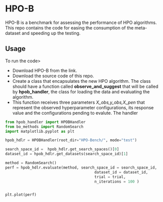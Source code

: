 # HPO-B
HPO-B is a benchmark for assessing the performance of HPO algorithms. This repo contains the code for easing the consumption of the meta-dataset and speeding up the testing. 

## Usage

To run the code>
* Download HPO-B from the link.
* Download the source code of this repo.
* Create a class that encapsulates the new HPO algorithm. The class should have a function called **observe_and_suggest** that will be called by **hpob_handler**, the class for loading the data and evaluating the algorithm.
* This function receives three parameters *X_obs,y_obs,X_pen* that represent the observed hyperparameter configurations, its response value and the configurations pending to evalute. The handler
```python
from hpob_handler import HPOBHandler
from bo_methods import RandomSearch
import matplotlib.pyplot as plt

hpob_hdlr = HPOBHandler(root_dir="HPO-Bench/", mode="test")

search_space_id =  hpob_hdlr.get_search_spaces()[0]
dataset_id = hpob_hdlr.get_datasets(search_space_id)[1]

method = RandomSearch()
perf = hpob_hdlr.evaluate(method, search_space_id = search_space_id, 
                                        dataset_id = dataset_id,
                                        trial = trial,
                                        n_iterations = 100 )


plt.plot(perf)


